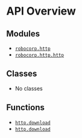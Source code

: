 <!-- markdownlint-disable -->

# API Overview

## Modules

- [`robocorp.http`](./robocorp.http.md#module-robocorphttp)
- [`robocorp.http.http`](./robocorp.http.http.md#module-robocorphttphttp)

## Classes

- No classes

## Functions

- [`http.download`](./robocorp.http.http.md#function-download)
- [`http.download`](./robocorp.http.http.md#function-download)
